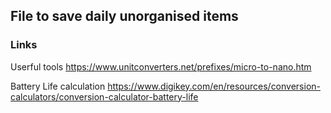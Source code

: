 ## File to save daily unorganised items
### Links

Userful tools
https://www.unitconverters.net/prefixes/micro-to-nano.htm

Battery Life calculation
https://www.digikey.com/en/resources/conversion-calculators/conversion-calculator-battery-life
